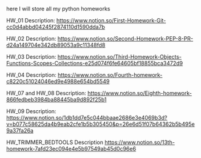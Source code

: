 here I will store all my python homeworks

HW_01 Description: 
https://www.notion.so/First-Homework-Git-cc0d4abbd04245f2874110d1590dda7b

HW_02 Description:
https://www.notion.so/Second-Homework-PEP-8-PR-d24a149704e342db89053a9c11348fd8

HW_03 Description:
https://www.notion.so/Third-Homework-Objects-Functions-Scopes-Collections-e25d074f6fe64605bf18855bca3472d9

HW_04 Description:
https://www.notion.so/Fourth-homework-c8220c51024046ed9e4988e654bd5549

HW_07 and HW_08 Description:
https://www.notion.so/Eighth-homework-866fedbeb3984ba88445ba9d892f25b1

HW_09 Description:
https://www.notion.so/1db1dd7e5c044bbaae2686e3e4069b3d?v=b077c58625da4b9eab2cfe1b5b305450&p=26e6d51f07b64362b5b495e9a37fa26a

HW_TRIMMER_BEDTOOLS Description
https://www.notion.so/13th-homework-7afd23ec094e4e5b97549ab45d0c96e6
